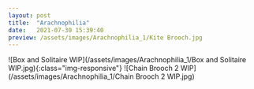 ```yaml
---
layout: post
title:  "Arachnophilia"
date:   2021-07-30 15:39:40
preview: /assets/images/Arachnophilia_1/Kite Brooch.jpg
---
```


![Box and Solitaire WIP](/assets/images/Arachnophilia_1/Box and Solitaire WIP.jpg){:class="img-responsive"}
![Chain Brooch 2 WIP](/assets/images/Arachnophilia_1/Chain Brooch 2 WIP.jpg)

